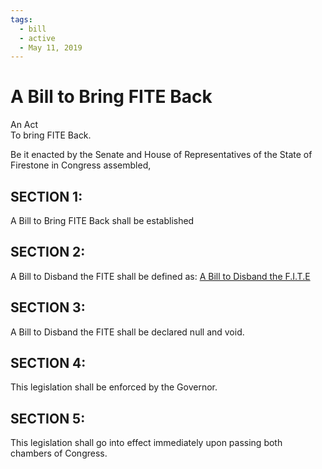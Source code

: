 ```yaml
---
tags:
  - bill
  - active
  - May 11, 2019
---
```


# A Bill to Bring FITE Back

An Act<br/>
To bring FITE Back.

Be it enacted by the Senate and House of Representatives of the State of Firestone in Congress assembled,

## SECTION 1:

A Bill to Bring FITE Back shall be established

## SECTION 2:

A Bill to Disband the FITE shall be defined as: [A Bill to Disband the F.I.T.E](https://web.archive.org/web/20240413222619/https://forums.stateoffirestone.com/t/a-bill-to-disband-the-f-i-t-e/3448)

## SECTION 3:

A Bill to Disband the FITE shall be declared null and void.

## SECTION 4:

This legislation shall be enforced by the Governor.

## SECTION 5:

This legislation shall go into effect immediately upon passing both chambers of
Congress.
